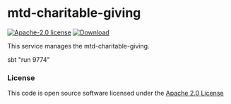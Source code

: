 # mtd-charitable-giving

[![Apache-2.0 license](http://img.shields.io/badge/license-Apache-brightgreen.svg)](http://www.apache.org/licenses/LICENSE-2.0.html)
[![Download](https://api.bintray.com/packages/hmrc/releases/mtd-charitable-giving/images/download.svg) ](https://bintray.com/hmrc/releases/mtd-charitable-giving/_latestVersion)

This service manages the mtd-charitable-giving.


sbt "run 9774"


### License

This code is open source software licensed under the [Apache 2.0 License]("http://www.apache.org/licenses/LICENSE-2.0.html")
